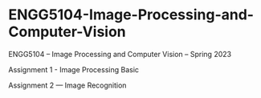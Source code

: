 # ENGG5104-Image-Processing-and-Computer-Vision

ENGG5104 – Image Processing and Computer Vision – Spring 2023

Assignment 1 - Image Processing Basic

Assignment 2 — Image Recognition 
